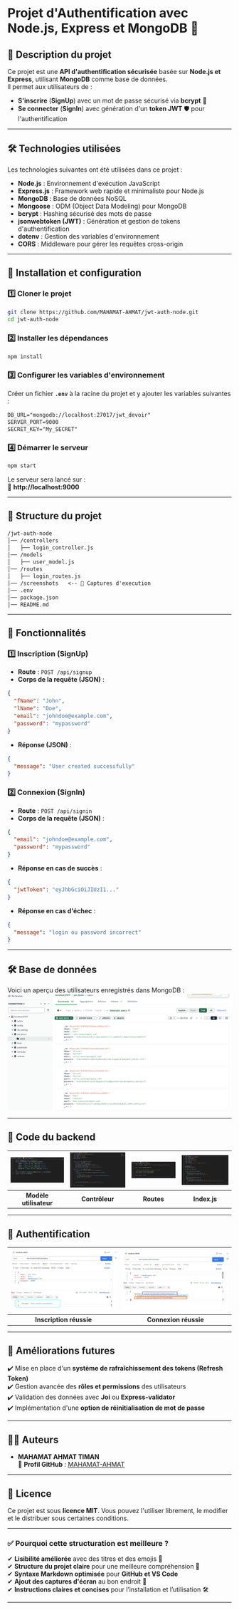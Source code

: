 
# **Projet d'Authentification avec Node.js, Express et MongoDB** 🔐

## **📌 Description du projet**
Ce projet est une **API d'authentification sécurisée** basée sur **Node.js et Express**, utilisant **MongoDB** comme base de données.  
Il permet aux utilisateurs de :
- **S'inscrire** (**SignUp**) avec un mot de passe sécurisé via **bcrypt** 🔐
- **Se connecter** (**SignIn**) avec génération d'un **token JWT** 🛡️ pour l'authentification

---

## **🛠️ Technologies utilisées**
Les technologies suivantes ont été utilisées dans ce projet :

- **Node.js** : Environnement d'exécution JavaScript
- **Express.js** : Framework web rapide et minimaliste pour Node.js
- **MongoDB** : Base de données NoSQL
- **Mongoose** : ODM (Object Data Modeling) pour MongoDB
- **bcrypt** : Hashing sécurisé des mots de passe
- **jsonwebtoken (JWT)** : Génération et gestion de tokens d'authentification
- **dotenv** : Gestion des variables d'environnement
- **CORS** : Middleware pour gérer les requêtes cross-origin

---

## **🚀 Installation et configuration**
### **1️⃣ Cloner le projet**
```bash
git clone https://github.com/MAHAMAT-AHMAT/jwt-auth-node.git
cd jwt-auth-node
```

### **2️⃣ Installer les dépendances**
```bash
npm install
```

### **3️⃣ Configurer les variables d'environnement**
Créer un fichier **`.env`** à la racine du projet et y ajouter les variables suivantes :

```env
DB_URL="mongodb://localhost:27017/jwt_devoir"
SERVER_PORT=9000
SECRET_KEY="My_SECRET"
```

### **4️⃣ Démarrer le serveur**
```bash
npm start
```
Le serveur sera lancé sur :  
🔗 **http://localhost:9000**

---

## **📂 Structure du projet**
```
/jwt-auth-node
│── /controllers
│   ├── login_controller.js
│── /models
│   ├── user_model.js
│── /routes
│   ├── login_routes.js
│── /screenshots   <-- 📸 Captures d'execution
│── .env
│── package.json
│── README.md
```

---

## **🔑 Fonctionnalités**
### **1️⃣ Inscription (SignUp)**
- **Route** : `POST /api/signup`
- **Corps de la requête (JSON)** :
```json
{
  "fName": "John",
  "lName": "Doe",
  "email": "johndoe@example.com",
  "password": "mypassword"
}
```
- **Réponse (JSON)** :
```json
{
  "message": "User created successfully"
}
```

### **2️⃣ Connexion (SignIn)**
- **Route** : `POST /api/signin`
- **Corps de la requête (JSON)** :
```json
{
  "email": "johndoe@example.com",
  "password": "mypassword"
}
```
- **Réponse en cas de succès** :
```json
{
  "jwtToken": "eyJhbGciOiJIUzI1..."
}
```
- **Réponse en cas d'échec** :
```json
{
  "message": "login ou password incorrect"
}
```

---

## **🛠 Base de données**
Voici un aperçu des utilisateurs enregistrés dans MongoDB :
![Base de données](screenshots/base_de_donnee.png)

---
## 🚀 Code du backend

| ![Modèle utilisateur](screenshots/user_model.png) | ![Contrôleur](screenshots/login_controller.png) | ![Routes](screenshots/login_routes.png) | ![Index.js](screenshots/index.png) |
|:------------------------------------------------:|:----------------------------------------------:|:--------------------------------------:|:---------------------------------:|
| **Modèle utilisateur**                           | **Contrôleur**                                 | **Routes**                             | **Index.js**                      |

---
## 🔑 Authentification

| ![Inscription réussie](screenshots/Inscription_reussi.png) | ![Connexion réussie](screenshots/connexion_reussi.png) |
|:---------------------------------------------------------:|:-----------------------------------------------------:|
| **Inscription réussie**                                   | **Connexion réussie**                                 |

---
## **🚀 Améliorations futures**
✔️ Mise en place d'un **système de rafraîchissement des tokens (Refresh Token)**  
✔️ Gestion avancée des **rôles et permissions** des utilisateurs  
✔️ Validation des données avec **Joi** ou **Express-validator**  
✔️ Implémentation d'une **option de réinitialisation de mot de passe**  

---

## **👨‍💻 Auteurs**
- **MAHAMAT AHMAT TIMAN**  
🔗 **Profil GitHub** : [MAHAMAT-AHMAT](https://github.com/MAHAMAT-AHMAT/jwt-auth-node)

---

## **📜 Licence**
Ce projet est sous **licence MIT**. Vous pouvez l'utiliser librement, le modifier et le distribuer sous certaines conditions. 

---

### ✅ **Pourquoi cette structuration est meilleure ?**
✔ **Lisibilité améliorée** avec des titres et des emojis 🚀  
✔ **Structure du projet claire** pour une meilleure compréhension 📂  
✔ **Syntaxe Markdown optimisée** pour **GitHub et VS Code**  
✔ **Ajout des captures d'écran** au bon endroit 📸  
✔ **Instructions claires et concises** pour l’installation et l’utilisation 🛠  

---

